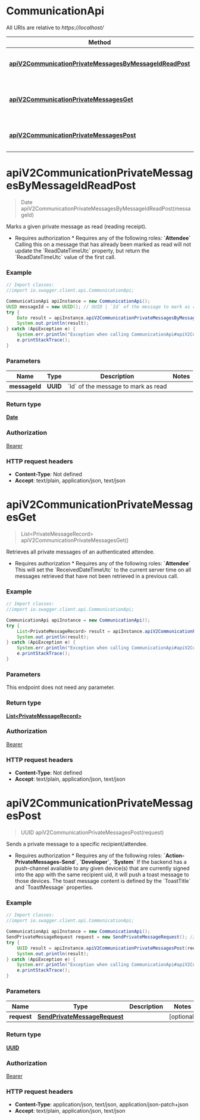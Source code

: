 # CommunicationApi

All URIs are relative to *https://localhost/*

Method | HTTP request | Description
------------- | ------------- | -------------
[**apiV2CommunicationPrivateMessagesByMessageIdReadPost**](CommunicationApi.md#apiV2CommunicationPrivateMessagesByMessageIdReadPost) | **POST** /Api/v2/Communication/PrivateMessages/{MessageId}/Read | Marks a given private message as read (reading receipt).
[**apiV2CommunicationPrivateMessagesGet**](CommunicationApi.md#apiV2CommunicationPrivateMessagesGet) | **GET** /Api/v2/Communication/PrivateMessages | Retrieves all private messages of an authenticated attendee.
[**apiV2CommunicationPrivateMessagesPost**](CommunicationApi.md#apiV2CommunicationPrivateMessagesPost) | **POST** /Api/v2/Communication/PrivateMessages | Sends a private message to a specific recipient/attendee.


<a name="apiV2CommunicationPrivateMessagesByMessageIdReadPost"></a>
# **apiV2CommunicationPrivateMessagesByMessageIdReadPost**
> Date apiV2CommunicationPrivateMessagesByMessageIdReadPost(messageId)

Marks a given private message as read (reading receipt).

  * Requires authorization     * Requires any of the following roles: **&#x60;Attendee&#x60;**  Calling this on a message that has already been marked as read  will not update the &#x60;ReadDateTimeUtc&#x60; property, but return the  &#x60;ReadDateTimeUtc&#x60; value of the first call.

### Example
```java
// Import classes:
//import io.swagger.client.api.CommunicationApi;

CommunicationApi apiInstance = new CommunicationApi();
UUID messageId = new UUID(); // UUID | `Id` of the message to mark as read
try {
    Date result = apiInstance.apiV2CommunicationPrivateMessagesByMessageIdReadPost(messageId);
    System.out.println(result);
} catch (ApiException e) {
    System.err.println("Exception when calling CommunicationApi#apiV2CommunicationPrivateMessagesByMessageIdReadPost");
    e.printStackTrace();
}
```

### Parameters

Name | Type | Description  | Notes
------------- | ------------- | ------------- | -------------
 **messageId** | **UUID**| &#x60;Id&#x60; of the message to mark as read |

### Return type

[**Date**](Date.md)

### Authorization

[Bearer](../README.md#Bearer)

### HTTP request headers

 - **Content-Type**: Not defined
 - **Accept**: text/plain, application/json, text/json

<a name="apiV2CommunicationPrivateMessagesGet"></a>
# **apiV2CommunicationPrivateMessagesGet**
> List&lt;PrivateMessageRecord&gt; apiV2CommunicationPrivateMessagesGet()

Retrieves all private messages of an authenticated attendee.

  * Requires authorization     * Requires any of the following roles: **&#x60;Attendee&#x60;**  This will set the &#x60;ReceivedDateTimeUtc&#x60; to the current server time on all messages retrieved  that have not been retrieved in a previous call.

### Example
```java
// Import classes:
//import io.swagger.client.api.CommunicationApi;

CommunicationApi apiInstance = new CommunicationApi();
try {
    List<PrivateMessageRecord> result = apiInstance.apiV2CommunicationPrivateMessagesGet();
    System.out.println(result);
} catch (ApiException e) {
    System.err.println("Exception when calling CommunicationApi#apiV2CommunicationPrivateMessagesGet");
    e.printStackTrace();
}
```

### Parameters
This endpoint does not need any parameter.

### Return type

[**List&lt;PrivateMessageRecord&gt;**](PrivateMessageRecord.md)

### Authorization

[Bearer](../README.md#Bearer)

### HTTP request headers

 - **Content-Type**: Not defined
 - **Accept**: text/plain, application/json, text/json

<a name="apiV2CommunicationPrivateMessagesPost"></a>
# **apiV2CommunicationPrivateMessagesPost**
> UUID apiV2CommunicationPrivateMessagesPost(request)

Sends a private message to a specific recipient/attendee.

  * Requires authorization     * Requires any of the following roles: **&#x60;Action-PrivateMessages-Send&#x60;**, **&#x60;Developer&#x60;**, **&#x60;System&#x60;**  If the backend has a push-channel available to any given device(s) that are currently signed into the app  with the same recipient uid, it will push a toast message to those devices.  The toast message content is defined by the &#x60;ToastTitle&#x60; and &#x60;ToastMessage&#x60; properties.

### Example
```java
// Import classes:
//import io.swagger.client.api.CommunicationApi;

CommunicationApi apiInstance = new CommunicationApi();
SendPrivateMessageRequest request = new SendPrivateMessageRequest(); // SendPrivateMessageRequest | 
try {
    UUID result = apiInstance.apiV2CommunicationPrivateMessagesPost(request);
    System.out.println(result);
} catch (ApiException e) {
    System.err.println("Exception when calling CommunicationApi#apiV2CommunicationPrivateMessagesPost");
    e.printStackTrace();
}
```

### Parameters

Name | Type | Description  | Notes
------------- | ------------- | ------------- | -------------
 **request** | [**SendPrivateMessageRequest**](SendPrivateMessageRequest.md)|  | [optional]

### Return type

[**UUID**](UUID.md)

### Authorization

[Bearer](../README.md#Bearer)

### HTTP request headers

 - **Content-Type**: application/json, text/json, application/json-patch+json
 - **Accept**: text/plain, application/json, text/json

